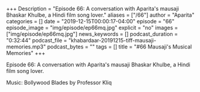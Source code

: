 +++
Description = "Episode 66: A conversation with Aparita's mausaji Bhaskar Khulbe, a Hindi film song lover."
aliases = ["/66"]
author = "Aparita"
categories = []
date = "2019-12-15T00:00:17-04:00"
episode = "66"
episode_image = "img/episode/ep66mq.jpg"
explicit = "no"
images = ["img/episode/ep66mq.jpg"]
news_keywords = []
podcast_duration = "0:32:44"
podcast_file = "khabardaar-20191215-tiff-mausaji-memories.mp3"
podcast_bytes = ""
tags = []
title = "#66 Mausaji's Musical Memories"
+++

Episode 66: A conversation with Aparita's mausaji Bhaskar Khulbe, a Hindi film song lover.

Music: Bollywood Blades by Professor Kliq